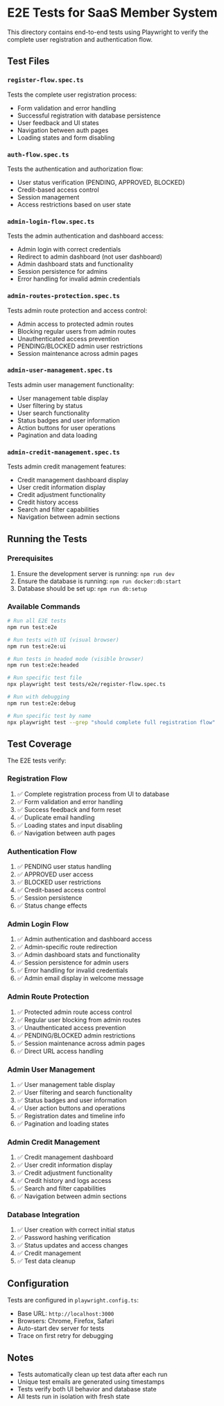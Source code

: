 # E2E Tests for SaaS Member System

This directory contains end-to-end tests using Playwright to verify the complete user registration and authentication flow.

## Test Files

### `register-flow.spec.ts`
Tests the complete user registration process:
- Form validation and error handling
- Successful registration with database persistence
- User feedback and UI states
- Navigation between auth pages
- Loading states and form disabling

### `auth-flow.spec.ts`
Tests the authentication and authorization flow:
- User status verification (PENDING, APPROVED, BLOCKED)
- Credit-based access control
- Session management
- Access restrictions based on user state

### `admin-login-flow.spec.ts`
Tests the admin authentication and dashboard access:
- Admin login with correct credentials
- Redirect to admin dashboard (not user dashboard)
- Admin dashboard stats and functionality
- Session persistence for admins
- Error handling for invalid admin credentials

### `admin-routes-protection.spec.ts`
Tests admin route protection and access control:
- Admin access to protected admin routes
- Blocking regular users from admin routes
- Unauthenticated access prevention
- PENDING/BLOCKED admin user restrictions
- Session maintenance across admin pages

### `admin-user-management.spec.ts`
Tests admin user management functionality:
- User management table display
- User filtering by status
- User search functionality
- Status badges and user information
- Action buttons for user operations
- Pagination and data loading

### `admin-credit-management.spec.ts`
Tests admin credit management features:
- Credit management dashboard display
- User credit information display
- Credit adjustment functionality
- Credit history access
- Search and filter capabilities
- Navigation between admin sections

## Running the Tests

### Prerequisites
1. Ensure the development server is running: `npm run dev`
2. Ensure the database is running: `npm run docker:db:start`
3. Database should be set up: `npm run db:setup`

### Available Commands

```bash
# Run all E2E tests
npm run test:e2e

# Run tests with UI (visual browser)
npm run test:e2e:ui

# Run tests in headed mode (visible browser)
npm run test:e2e:headed

# Run specific test file
npx playwright test tests/e2e/register-flow.spec.ts

# Run with debugging
npm run test:e2e:debug

# Run specific test by name
npx playwright test --grep "should complete full registration flow"
```

## Test Coverage

The E2E tests verify:

### Registration Flow
1. ✅ Complete registration process from UI to database
2. ✅ Form validation and error handling
3. ✅ Success feedback and form reset
4. ✅ Duplicate email handling
5. ✅ Loading states and input disabling
6. ✅ Navigation between auth pages

### Authentication Flow
1. ✅ PENDING user status handling
2. ✅ APPROVED user access
3. ✅ BLOCKED user restrictions
4. ✅ Credit-based access control
5. ✅ Session persistence
6. ✅ Status change effects

### Admin Login Flow
1. ✅ Admin authentication and dashboard access
2. ✅ Admin-specific route redirection
3. ✅ Admin dashboard stats and functionality
4. ✅ Session persistence for admin users
5. ✅ Error handling for invalid credentials
6. ✅ Admin email display in welcome message

### Admin Route Protection
1. ✅ Protected admin route access control
2. ✅ Regular user blocking from admin routes
3. ✅ Unauthenticated access prevention
4. ✅ PENDING/BLOCKED admin restrictions
5. ✅ Session maintenance across admin pages
6. ✅ Direct URL access handling

### Admin User Management
1. ✅ User management table display
2. ✅ User filtering and search functionality
3. ✅ Status badges and user information
4. ✅ User action buttons and operations
5. ✅ Registration dates and timeline info
6. ✅ Pagination and loading states

### Admin Credit Management
1. ✅ Credit management dashboard
2. ✅ User credit information display
3. ✅ Credit adjustment functionality
4. ✅ Credit history and logs access
5. ✅ Search and filter capabilities
6. ✅ Navigation between admin sections

### Database Integration
1. ✅ User creation with correct initial status
2. ✅ Password hashing verification
3. ✅ Status updates and access changes
4. ✅ Credit management
5. ✅ Test data cleanup

## Configuration

Tests are configured in `playwright.config.ts`:
- Base URL: `http://localhost:3000`
- Browsers: Chrome, Firefox, Safari
- Auto-start dev server for tests
- Trace on first retry for debugging

## Notes

- Tests automatically clean up test data after each run
- Unique test emails are generated using timestamps
- Tests verify both UI behavior and database state
- All tests run in isolation with fresh state